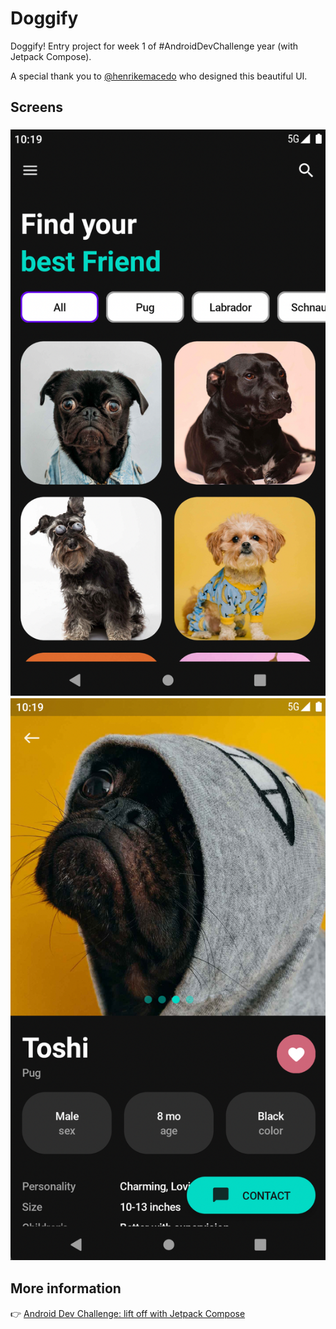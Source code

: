 # Doggify

Doggify! Entry project for week 1 of #AndroidDevChallenge year (with Jetpack Compose).

A special thank you to [@henrikemacedo](https://twitter.com/henrikemacedo) who designed this beautiful UI.


## Screens

<h3 align="center">
  <img src="screens/screen_1.png" alt="Doggify main screen: list of dogs" />
  <img src="screens/screen_2.png" alt="Doggify details screen: more information about a selected dog" />
</h3>


## More information

👉 [Android Dev Challenge: lift off with Jetpack Compose](https://android-developers.googleblog.com/2021/02/android-dev-challenge-lift-off-with.html)